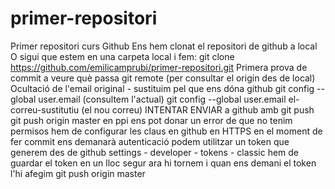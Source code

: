 # primer-repositori
Primer repositori curs Github
Ens hem clonat el repositori de github a local
O sigui que estem en una carpeta local i fem:
git clone https://github.com/emilicamprubi/primer-repositori.git
Primera prova de commit a veure què passa
git remote (per consultar el origin des de local)
Ocultació de l'email original - sustituim pel que ens dóna github
git config --global user.email (consultem l'actual)
git config --global user.email el-correu-sustitutiu (el nou correu)
INTENTAR ENVIAR a github amb git push
git push origin master
en ppi ens pot donar un error de que no tenim permisos
hem de configurar les claus en github en HTTPS
en el moment de fer commit ens demanarà autenticació
podem utilitzar un token que generem des de github
settings - developer - tokens - classic
hem de guardar el token en un lloc segur
ara hi tornem i quan ens demani el token l'hi afegim
git push origin master
